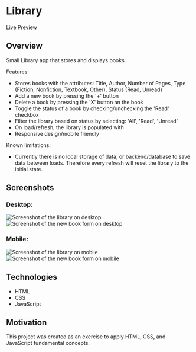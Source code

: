 # Library

[Live Preview](https://simeonbain.github.io/library)

## Overview
Small Library app that stores and displays books. 

Features: 
- Stores books with the attributes: Title, Author, Number of Pages, Type (Fiction, Nonfiction, Textbook, Other), Status (Read, Unread)
- Add a new book by pressing the '+' button 
- Delete a book by pressing the 'X' button an the book
- Toggle the status of a book by checking/unchecking the 'Read' checkbox
- Filter the library based on status by selecting: 'All', 'Read', 'Unread'
- On load/refresh, the library is populated with  
- Responsive design/mobile friendly

Known limitations: 
- Currently there is no local storage of data, or backend/database to save data between loads. Therefore every refresh will reset the library to the initial state.  

## Screenshots
### Desktop: 
![Screenshot of the library on desktop](../media/Screenshot-Desktop-1.png?raw=true)
![Screenshot of the new book form on desktop](../media/Screenshot-Desktop-2.png?raw=true)

### Mobile: 
![Screenshot of the library on mobile](../media/Screenshot-Mobile-1.png?raw=true) ![Screenshot of the new book form on mobile](../media/Screenshot-Mobile-2.png?raw=true)

## Technologies
- HTML
- CSS
- JavaScript

## Motivation
This project was created as an exercise to apply HTML, CSS, and JavaScript fundamental concepts. 
